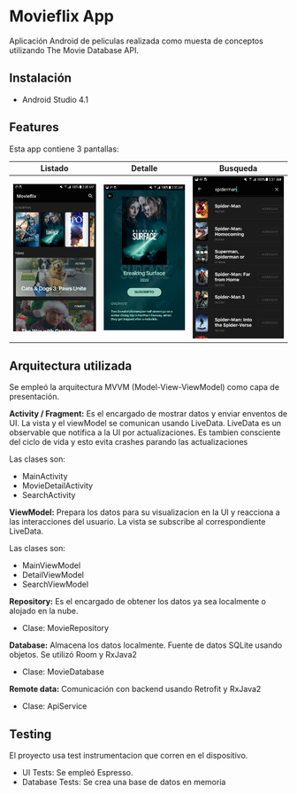 # Movieflix App
Aplicación Android de peliculas realizada como muesta de conceptos utilizando The Movie Database API.

## Instalación
* Android Studio 4.1

## Features
Esta app contiene 3 pantallas:

| Listado  | Detalle | Busqueda |
:---------:|:--------:|:-------:|
| ![listado](https://github.com/nicoduarte/movieflix/blob/main/art/listado.png) | ![detalle](https://github.com/nicoduarte/movieflix/blob/main/art/detalle.png) | ![busqueda](https://github.com/nicoduarte/movieflix/blob/main/art/busqueda.png) |

## Arquitectura utilizada
Se empleó la arquitectura MVVM (Model-View-ViewModel) como capa de presentación.

**Activity / Fragment:** Es el encargado de mostrar datos y enviar enventos de UI. La vista y el viewModel se comunican usando LiveData.
LiveData es un observable que notifica a la UI por actualizaciones. Es tambien consciente del ciclo de vida y esto evita crashes parando las actualizaciones

Las clases son: 
* MainActivity
* MovieDetailActivity
* SearchActivity
    
    
**ViewModel:** Prepara los datos para su visualizacion en la UI y reacciona a las interacciones del usuario.
La vista se subscribe al correspondiente LiveData.

Las clases son: 
* MainViewModel
* DetailViewModel 
* SearchViewModel
  
**Repository:** Es el encargado de obtener los datos ya sea localmente o alojado en la nube.
* Clase: MovieRepository
  
**Database:** Almacena los datos localmente. Fuente de datos SQLite usando objetos. Se utilizó Room y RxJava2
* Clase: MovieDatabase
  
**Remote data:** Comunicación con backend usando Retrofit y RxJava2
* Clase: ApiService

## Testing
El proyecto usa test instrumentacion que corren en el dispositivo.

* UI Tests: Se empleó Espresso.
* Database Tests: Se crea una base de datos en memoria
